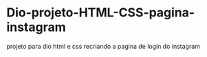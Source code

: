 # Dio-projeto-HTML-CSS-pagina-instagram
projeto para dio html e css recriando a pagina de login do instagram
